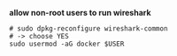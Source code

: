 **allow non-root users to run wireshark**

```shell
# sudo dpkg-reconfigure wireshark-common
# -> choose YES
sudo usermod -aG docker $USER
```
